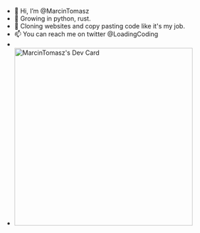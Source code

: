 - 👋 Hi, I’m @MarcinTomasz
- 🌱 Growing in python, rust.
- 💞️ Cloning websites and copy pasting code like it's my job.
- 📫 You can reach me on twitter @LoadingCoding
- 
- <a href="https://app.daily.dev/mtm"><img src="https://api.daily.dev/devcards/7a6a6e00391e4b389c41fe8ebe089412.png?r=v4w" width="400" alt="MarcinTomasz's Dev Card"/></a>

<!---
MarcinTomasz/MarcinTomasz is a ✨ special ✨ repository because its `README.md` (this file) appears on your GitHub profile.
You can click the Preview link to take a look at your changes.
--->
